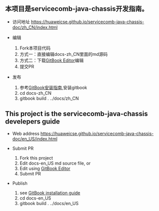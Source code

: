 ## 本项目是servicecomb-java-chassis开发指南。

* 访问地址
  https://huaweicse.github.io/servicecomb-java-chassis-doc/zh_CN/index.html

* 编辑
  1. Fork本项目代码
  2. 方式一：直接编辑docs-zh_CN里面的md源码
  3. 方式二：下载[GitBook Editor](https://legacy.gitbook.com/editor)编辑
  4. 提交PR

* 发布
  1. 参考[GitBook安装指南](https://github.com/GitbookIO/gitbook/blob/master/docs/setup.md),安装gitbook
  2. cd docs-zh_CN
  3. gitbook build . ../docs/zh_CN

## This project is the servicecomb-java-chassis develepers guide

* Web address
  https://huaweicse.github.io/servicecomb-java-chassis-doc/en_US/index.html

* Submit PR
  1. Fork this project
  2. Edit docs-en_US md source file, or
  3. Edit using [GitBook Editor](https://legacy.gitbook.com/editor)
  4. Submit PR

* Publish
  1. see [GitBook installation guide](https://github.com/GitbookIO/gitbook/blob/master/docs/setup.md)
  2. cd docs-en_US
  3. gitbook build . ../docs/en_US